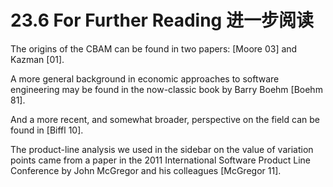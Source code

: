 23.6 For Further Reading 进一步阅读
===

The origins of the CBAM can be found in two papers: [Moore 03] and Kazman
[01].

A more general background in economic approaches to software engineering may be found in the now-classic book by Barry Boehm [Boehm 81].

And a more recent, and somewhat broader, perspective on the field can be found in [Biffl 10].

The product-line analysis we used in the sidebar on the value of variation points came from a paper in the 2011 International Software Product Line Conference by John McGregor and his colleagues [McGregor 11].
